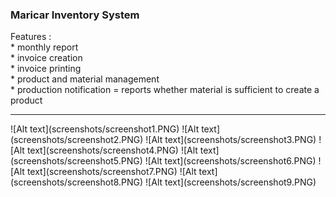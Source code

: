 <h3>
	Maricar Inventory System
</h3>
<p>
Features : <br>
* monthly report
<br>
* invoice creation
<br>
* invoice printing
<br>
* product and material management
<br>
* production notification = reports whether material is sufficient to create a product
</p>
<hr>
![Alt text](screenshots/screenshot1.PNG)
![Alt text](screenshots/screenshot2.PNG)
![Alt text](screenshots/screenshot3.PNG)
![Alt text](screenshots/screenshot4.PNG)
![Alt text](screenshots/screenshot5.PNG)
![Alt text](screenshots/screenshot6.PNG)
![Alt text](screenshots/screenshot7.PNG)
![Alt text](screenshots/screenshot8.PNG)
![Alt text](screenshots/screenshot9.PNG)
